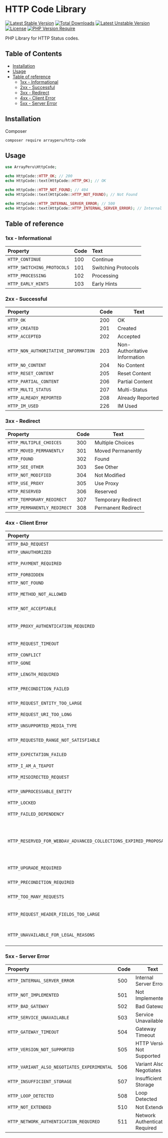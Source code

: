 # HTTP Code Library

[![Latest Stable Version](http://poser.pugx.org/arrayperu/http-code/v)](https://packagist.org/packages/arrayperu/http-code) [![Total Downloads](http://poser.pugx.org/arrayperu/http-code/downloads)](https://packagist.org/packages/arrayperu/http-code) [![Latest Unstable Version](http://poser.pugx.org/arrayperu/http-code/v/unstable)](https://packagist.org/packages/arrayperu/http-code) [![License](http://poser.pugx.org/arrayperu/http-code/license)](https://packagist.org/packages/arrayperu/http-code) [![PHP Version Require](http://poser.pugx.org/arrayperu/http-code/require/php)](https://packagist.org/packages/arrayperu/http-code)

PHP Library for HTTP Status codes.

## Table of Contents

- [Installation](#installation)
- [Usage](#usage)
- [Table of reference](#table-of-reference)
  - [1xx - Informational](#1xx---informational)
  - [2xx - Successful](#2xx---successful)
  - [3xx - Redirect](#3xx---redirect)
  - [4xx - Client Error](#4xx---client-error)
  - [5xx - Server Error](#5xx---server-error)

## Installation

Composer

```
composer require arrayperu/http-code
```

## Usage

```php
use ArrayPeru\HttpCode;

echo HttpCode::HTTP_OK; // 200
echo HttpCode::text(HttpCode::HTTP_OK); // OK

echo HttpCode::HTTP_NOT_FOUND; // 404
echo HttpCode::text(HttpCode::HTTP_NOT_FOUND); // Not Found

echo HttpCode::HTTP_INTERNAL_SERVER_ERROR; // 500
echo HttpCode::text(HttpCode::HTTP_INTERNAL_SERVER_ERROR); // Internal Server Error
```

## Table of reference

### 1xx - Informational

| Property                   | Code | Text                |
| :------------------------- | ---- | :------------------ |
| `HTTP_CONTINUE`            | 100  | Continue            |
| `HTTP_SWITCHING_PROTOCOLS` | 101  | Switching Protocols |
| `HTTP_PROCESSING`          | 102  | Processing          |
| `HTTP_EARLY_HINTS`         | 103  | Early Hints         |

### 2xx - Successful

| Property                             | Code | Text                          |
| :----------------------------------- | ---- | ----------------------------- |
| `HTTP_OK`                            | 200  | OK                            |
| `HTTP_CREATED`                       | 201  | Created                       |
| `HTTP_ACCEPTED`                      | 202  | Accepted                      |
| `HTTP_NON_AUTHORITATIVE_INFORMATION` | 203  | Non-Authoritative Information |
| `HTTP_NO_CONTENT`                    | 204  | No Content                    |
| `HTTP_RESET_CONTENT`                 | 205  | Reset Content                 |
| `HTTP_PARTIAL_CONTENT`               | 206  | Partial Content               |
| `HTTP_MULTI_STATUS`                  | 207  | Multi-Status                  |
| `HTTP_ALREADY_REPORTED`              | 208  | Already Reported              |
| `HTTP_IM_USED`                       | 226  | IM Used                       |

### 3xx - Redirect

| Property                    | Code | Text               |
| :-------------------------- | ---- | ------------------ |
| `HTTP_MULTIPLE_CHOICES`     | 300  | Multiple Choices   |
| `HTTP_MOVED_PERMANENTLY`    | 301  | Moved Permanently  |
| `HTTP_FOUND`                | 302  | Found              |
| `HTTP_SEE_OTHER`            | 303  | See Other          |
| `HTTP_NOT_MODIFIED`         | 304  | Not Modified       |
| `HTTP_USE_PROXY`            | 305  | Use Proxy          |
| `HTTP_RESERVED`             | 306  | Reserved           |
| `HTTP_TEMPORARY_REDIRECT`   | 307  | Temporary Redirect |
| `HTTP_PERMANENTLY_REDIRECT` | 308  | Permanent Redirect |

### 4xx - Client Error

| Property                                                         | Code | Text                                                      |
| :--------------------------------------------------------------- | ---- | --------------------------------------------------------- |
| `HTTP_BAD_REQUEST`                                               | 400  | Bad Request                                               |
| `HTTP_UNAUTHORIZED`                                              | 401  | Unauthorized                                              |
| `HTTP_PAYMENT_REQUIRED`                                          | 402  | Payment Required                                          |
| `HTTP_FORBIDDEN`                                                 | 403  | Forbidden                                                 |
| `HTTP_NOT_FOUND`                                                 | 404  | Not Found                                                 |
| `HTTP_METHOD_NOT_ALLOWED`                                        | 405  | Method Not Allowed                                        |
| `HTTP_NOT_ACCEPTABLE`                                            | 406  | Not Acceptable                                            |
| `HTTP_PROXY_AUTHENTICATION_REQUIRED`                             | 407  | Proxy Authentication Required                             |
| `HTTP_REQUEST_TIMEOUT`                                           | 408  | Request Timeout                                           |
| `HTTP_CONFLICT`                                                  | 409  | Conflict                                                  |
| `HTTP_GONE`                                                      | 410  | Gone                                                      |
| `HTTP_LENGTH_REQUIRED`                                           | 411  | Length Required                                           |
| `HTTP_PRECONDITION_FAILED`                                       | 412  | Precondition Failed                                       |
| `HTTP_REQUEST_ENTITY_TOO_LARGE`                                  | 413  | Payload Too Large                                         |
| `HTTP_REQUEST_URI_TOO_LONG`                                      | 414  | URI Too Long                                              |
| `HTTP_UNSUPPORTED_MEDIA_TYPE`                                    | 415  | Unsupported Media Type                                    |
| `HTTP_REQUESTED_RANGE_NOT_SATISFIABLE`                           | 416  | Range Not Satisfiable                                     |
| `HTTP_EXPECTATION_FAILED`                                        | 417  | Expectation Failed                                        |
| `HTTP_I_AM_A_TEAPOT`                                             | 418  | I\'m a teapot                                             |
| `HTTP_MISDIRECTED_REQUEST`                                       | 421  | Misdirected Request                                       |
| `HTTP_UNPROCESSABLE_ENTITY`                                      | 422  | Unprocessable Entity                                      |
| `HTTP_LOCKED`                                                    | 423  | Locked                                                    |
| `HTTP_FAILED_DEPENDENCY`                                         | 424  | Failed Dependency                                         |
| `HTTP_RESERVED_FOR_WEBDAV_ADVANCED_COLLECTIONS_EXPIRED_PROPOSAL` | 425  | Reserved for WebDAV advanced collections expired proposal |
| `HTTP_UPGRADE_REQUIRED`                                          | 426  | Upgrade Required                                          |
| `HTTP_PRECONDITION_REQUIRED`                                     | 428  | Precondition Required                                     |
| `HTTP_TOO_MANY_REQUESTS`                                         | 429  | Too Many Requests                                         |
| `HTTP_REQUEST_HEADER_FIELDS_TOO_LARGE`                           | 431  | Request Header Fields Too Large                           |
| `HTTP_UNAVAILABLE_FOR_LEGAL_REASONS`                             | 451  | Unavailable For Legal Reasons                             |

### 5xx - Server Error

| Property                                    | Code | Text                            |
| :------------------------------------------ | ---- | ------------------------------- |
| `HTTP_INTERNAL_SERVER_ERROR`                | 500  | Internal Server Error           |
| `HTTP_NOT_IMPLEMENTED`                      | 501  | Not Implemented                 |
| `HTTP_BAD_GATEWAY`                          | 502  | Bad Gateway                     |
| `HTTP_SERVICE_UNAVAILABLE`                  | 503  | Service Unavailable             |
| `HTTP_GATEWAY_TIMEOUT`                      | 504  | Gateway Timeout                 |
| `HTTP_VERSION_NOT_SUPPORTED`                | 505  | HTTP Version Not Supported      |
| `HTTP_VARIANT_ALSO_NEGOTIATES_EXPERIMENTAL` | 506  | Variant Also Negotiates         |
| `HTTP_INSUFFICIENT_STORAGE`                 | 507  | Insufficient Storage            |
| `HTTP_LOOP_DETECTED`                        | 508  | Loop Detected                   |
| `HTTP_NOT_EXTENDED`                         | 510  | Not Extended                    |
| `HTTP_NETWORK_AUTHENTICATION_REQUIRED`      | 511  | Network Authentication Required |
